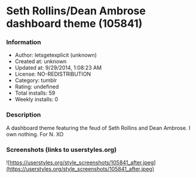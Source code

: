 # Seth Rollins/Dean Ambrose dashboard theme (105841)

### Information
- Author: letsgetexplicit (unknown)
- Created at: unknown
- Updated at: 9/29/2014, 1:08:23 AM
- License: NO-REDISTRIBUTION
- Category: tumblr
- Rating: undefined
- Total installs: 59
- Weekly installs: 0


### Description
A dashboard theme featuring the feud of Seth Rollins and Dean Ambrose. I own nothing. For N. XO


### Screenshots (links to userstyles.org)
![https://userstyles.org/style_screenshots/105841_after.jpeg](https://userstyles.org/style_screenshots/105841_after.jpeg)


